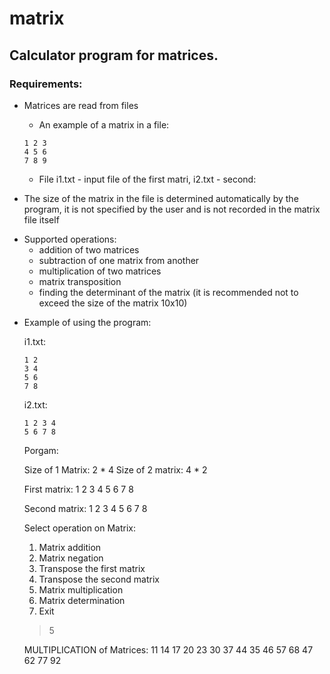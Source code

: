 # matrix

## Calculator program for matrices.

### Requirements:

* Matrices are read from files

  * An example of a matrix in a file:
  
  ```
  1 2 3
  4 5 6
  7 8 9
  ```
  * File i1.txt - input file of the first matri, i2.txt - second:

* The size of the matrix in the file is determined automatically by the program, it is not specified by the user and is not recorded in the matrix file itself

- Supported operations:
  - addition of two matrices
  - subtraction of one matrix from another
  - multiplication of two matrices
  - matrix transposition
  - finding the determinant of the matrix (it is recommended not to exceed the size of the matrix 10x10)


* Example of using the program:

  i1.txt:
  ```
  1 2
  3 4
  5 6
  7 8
  ```

  i2.txt:
  ```
  1 2 3 4
  5 6 7 8
  ```

  Porgam:

  Size of 1 Matrix: 2 * 4
  Size of 2 matrix: 4 * 2

  First matrix:
  1 2
  3 4
  5 6
  7 8

  Second matrix:
  1 2 3 4
  5 6 7 8

  Select operation on Matrix:
  1) Matrix addition
  2) Matrix negation
  3) Transpose the first matrix
  4) Transpose the second matrix
  5) Matrix multiplication
  6) Matrix determination
  0) Exit

  >5

  MULTIPLICATION of Matrices:
  11 14 17 20
  23 30 37 44
  35 46 57 68
  47 62 77 92
